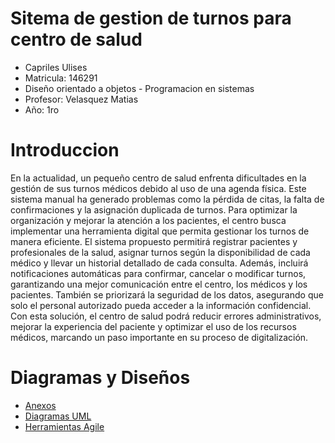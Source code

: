 # Sitema de gestion de turnos para centro de salud
* Capriles Ulises
* Matricula: 146291
* Diseño orientado a objetos - Programacion en sistemas
* Profesor: Velasquez Matias
* Año: 1ro

# Introduccion
En la actualidad, un pequeño centro de salud enfrenta dificultades en la gestión de sus turnos médicos debido al uso de una agenda física. Este sistema manual ha generado problemas como la pérdida de citas, la falta de confirmaciones y la asignación duplicada de turnos. Para optimizar la organización y mejorar la atención a los pacientes, el centro busca implementar una herramienta digital que permita gestionar los turnos de manera eficiente.
El sistema propuesto permitirá registrar pacientes y profesionales de la salud, asignar turnos según la disponibilidad de cada médico y llevar un historial detallado de cada consulta. Además, incluirá notificaciones automáticas para confirmar, cancelar o modificar turnos, garantizando una mejor comunicación entre el centro, los médicos y los pacientes. También se priorizará la seguridad de los datos, asegurando que solo el personal autorizado pueda acceder a la información confidencial.
Con esta solución, el centro de salud podrá reducir errores administrativos, mejorar la experiencia del paciente y optimizar el uso de los recursos médicos, marcando un paso importante en su proceso de digitalización.

# Diagramas y Diseños
* [Anexos](https://github.com/UlisesC11/SistemaGestionTurnos/blob/main/anexos.md)
* [Diagramas UML](https://github.com/UlisesC11/SistemaGestionTurnos/blob/main/diagramasUML.md)
* [Herramientas Agile](https://github.com/UlisesC11/SistemaGestionTurnos/blob/main/herramientas_agile.md)
